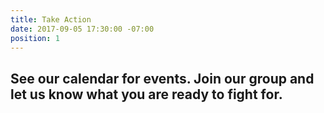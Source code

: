 ```yaml
---
title: Take Action
date: 2017-09-05 17:30:00 -07:00
position: 1
---
```


## See our calendar for events.  Join our group and let us know what you are ready to fight for. 